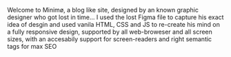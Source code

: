 Welcome to Minimø, a blog like site, designed by an known graphic designer who got lost in time...
I used the lost Figma file to capture his exact idea of desgin and used vanila HTML, CSS and JS to re-create his mind on a fully responsive design, supported by all web-broweser and all screen sizes, with an accesabily support for screen-readers and right semantic tags for max SEO
